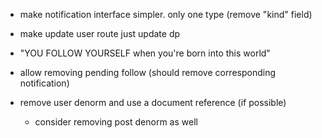 - make notification interface simpler. only one type (remove "kind" field)
- make update user route just update dp
- "YOU FOLLOW YOURSELF when you're born into this world"
- allow removing pending follow (should remove corresponding notification)

- remove user denorm and use a document reference (if possible)
    - consider removing post denorm as well
